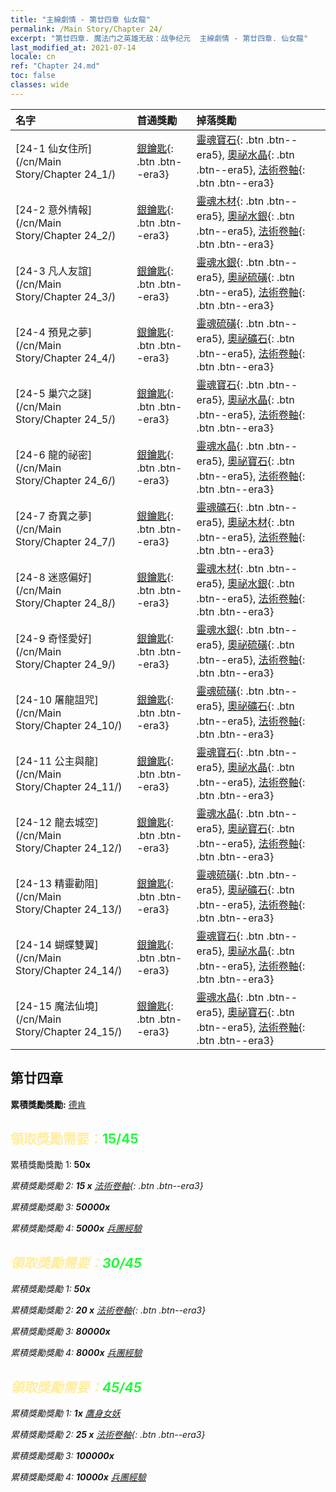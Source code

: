 ```yaml
---
title: "主線劇情 - 第廿四章 仙女龍"
permalink: /Main Story/Chapter 24/
excerpt: "第廿四章. 魔法门之英雄无敌：战争纪元  主線劇情 - 第廿四章. 仙女龍"
last_modified_at: 2021-07-14
locale: cn
ref: "Chapter 24.md"
toc: false
classes: wide
---
```


  | 名字 |  首通獎勵 | 掉落獎勵 |
  |:------------|:------------|:------------| 
  | [24-1 仙女住所](/cn/Main Story/Chapter 24_1/) | [銀鑰匙](/cn/Items/con_693/){: .btn .btn--era3} | [靈魂寶石](/cn/Items/mat_86/){: .btn .btn--era5}, [奧祕水晶](/cn/Items/mat_80/){: .btn .btn--era5}, [法術卷軸](/cn/Items/con_694/){: .btn .btn--era3} |
  | [24-2 意外情報](/cn/Main Story/Chapter 24_2/) | [銀鑰匙](/cn/Items/con_693/){: .btn .btn--era3} | [靈魂木材](/cn/Items/mat_83/){: .btn .btn--era5}, [奧祕水銀](/cn/Items/mat_77/){: .btn .btn--era5}, [法術卷軸](/cn/Items/con_694/){: .btn .btn--era3} |
  | [24-3 凡人友誼](/cn/Main Story/Chapter 24_3/) | [銀鑰匙](/cn/Items/con_693/){: .btn .btn--era3} | [靈魂水銀](/cn/Items/mat_84/){: .btn .btn--era5}, [奧祕硫磺](/cn/Items/mat_78/){: .btn .btn--era5}, [法術卷軸](/cn/Items/con_694/){: .btn .btn--era3} |
  | [24-4 預見之夢](/cn/Main Story/Chapter 24_4/) | [銀鑰匙](/cn/Items/con_693/){: .btn .btn--era3} | [靈魂硫磺](/cn/Items/mat_85/){: .btn .btn--era5}, [奧祕礦石](/cn/Items/mat_75/){: .btn .btn--era5}, [法術卷軸](/cn/Items/con_694/){: .btn .btn--era3} |
  | [24-5 巢穴之謎](/cn/Main Story/Chapter 24_5/) | [銀鑰匙](/cn/Items/con_693/){: .btn .btn--era3} | [靈魂寶石](/cn/Items/mat_86/){: .btn .btn--era5}, [奧祕水晶](/cn/Items/mat_80/){: .btn .btn--era5}, [法術卷軸](/cn/Items/con_694/){: .btn .btn--era3} |
  | [24-6 龍的祕密](/cn/Main Story/Chapter 24_6/) | [銀鑰匙](/cn/Items/con_693/){: .btn .btn--era3} | [靈魂水晶](/cn/Items/mat_87/){: .btn .btn--era5}, [奧祕寶石](/cn/Items/mat_79/){: .btn .btn--era5}, [法術卷軸](/cn/Items/con_694/){: .btn .btn--era3} |
  | [24-7 奇異之夢](/cn/Main Story/Chapter 24_7/) | [銀鑰匙](/cn/Items/con_693/){: .btn .btn--era3} | [靈魂礦石](/cn/Items/mat_82/){: .btn .btn--era5}, [奧祕木材](/cn/Items/mat_76/){: .btn .btn--era5}, [法術卷軸](/cn/Items/con_694/){: .btn .btn--era3} |
  | [24-8 迷惑偏好](/cn/Main Story/Chapter 24_8/) | [銀鑰匙](/cn/Items/con_693/){: .btn .btn--era3} | [靈魂木材](/cn/Items/mat_83/){: .btn .btn--era5}, [奧祕水銀](/cn/Items/mat_77/){: .btn .btn--era5}, [法術卷軸](/cn/Items/con_694/){: .btn .btn--era3} |
  | [24-9 奇怪愛好](/cn/Main Story/Chapter 24_9/) | [銀鑰匙](/cn/Items/con_693/){: .btn .btn--era3} | [靈魂水銀](/cn/Items/mat_84/){: .btn .btn--era5}, [奧祕硫磺](/cn/Items/mat_78/){: .btn .btn--era5}, [法術卷軸](/cn/Items/con_694/){: .btn .btn--era3} |
  | [24-10 屠龍詛咒](/cn/Main Story/Chapter 24_10/) | [銀鑰匙](/cn/Items/con_693/){: .btn .btn--era3} | [靈魂硫磺](/cn/Items/mat_85/){: .btn .btn--era5}, [奧祕礦石](/cn/Items/mat_75/){: .btn .btn--era5}, [法術卷軸](/cn/Items/con_694/){: .btn .btn--era3} |
  | [24-11 公主與龍](/cn/Main Story/Chapter 24_11/) | [銀鑰匙](/cn/Items/con_693/){: .btn .btn--era3} | [靈魂寶石](/cn/Items/mat_86/){: .btn .btn--era5}, [奧祕水晶](/cn/Items/mat_80/){: .btn .btn--era5}, [法術卷軸](/cn/Items/con_694/){: .btn .btn--era3} |
  | [24-12 龍去城空](/cn/Main Story/Chapter 24_12/) | [銀鑰匙](/cn/Items/con_693/){: .btn .btn--era3} | [靈魂水晶](/cn/Items/mat_87/){: .btn .btn--era5}, [奧祕寶石](/cn/Items/mat_79/){: .btn .btn--era5}, [法術卷軸](/cn/Items/con_694/){: .btn .btn--era3} |
  | [24-13 精靈勸阻](/cn/Main Story/Chapter 24_13/) | [銀鑰匙](/cn/Items/con_693/){: .btn .btn--era3} | [靈魂硫磺](/cn/Items/mat_85/){: .btn .btn--era5}, [奧祕礦石](/cn/Items/mat_75/){: .btn .btn--era5}, [法術卷軸](/cn/Items/con_694/){: .btn .btn--era3} |
  | [24-14 蝴蝶雙翼](/cn/Main Story/Chapter 24_14/) | [銀鑰匙](/cn/Items/con_693/){: .btn .btn--era3} | [靈魂寶石](/cn/Items/mat_86/){: .btn .btn--era5}, [奧祕水晶](/cn/Items/mat_80/){: .btn .btn--era5}, [法術卷軸](/cn/Items/con_694/){: .btn .btn--era3} |
  | [24-15 魔法仙境](/cn/Main Story/Chapter 24_15/) | [銀鑰匙](/cn/Items/con_693/){: .btn .btn--era3} | [靈魂水晶](/cn/Items/mat_87/){: .btn .btn--era5}, [奧祕寶石](/cn/Items/mat_79/){: .btn .btn--era5}, [法術卷軸](/cn/Items/con_694/){: .btn .btn--era3} |


##  第廿四章

 **累積獎勵獎勵:** [德肯](/cn/heroes/Dracon/)



## <span style="color: #ffeea0">   領取獎勵需要：</span><span style="color: #27f73a">15/45</span>

 累積獎勵獎勵 1:  **50x** <i class="fas fa-gem"/>

 累積獎勵獎勵 2: **15 x** [法術卷軸](/cn/Items/con_694/){: .btn .btn--era3}

 累積獎勵獎勵 3:  **50000x** <i class="fas fa-coins"/>

 累積獎勵獎勵 4:  **5000x** [兵團經驗](/cn/Items/con_902/)



## <span style="color: #ffeea0">   領取獎勵需要：</span><span style="color: #27f73a">30/45</span>

 累積獎勵獎勵 1:  **50x** <i class="fas fa-gem"/>

 累積獎勵獎勵 2: **20 x** [法術卷軸](/cn/Items/con_694/){: .btn .btn--era3}

 累積獎勵獎勵 3:  **80000x** <i class="fas fa-coins"/>

 累積獎勵獎勵 4:  **8000x** [兵團經驗](/cn/Items/con_902/)



## <span style="color: #ffeea0">   領取獎勵需要：</span><span style="color: #27f73a">45/45</span>

 累積獎勵獎勵 1:  **1x** [鷹身女妖](/cn/units/Harpy/)

 累積獎勵獎勵 2: **25 x** [法術卷軸](/cn/Items/con_694/){: .btn .btn--era3}

 累積獎勵獎勵 3:  **100000x** <i class="fas fa-coins"/>

 累積獎勵獎勵 4:  **10000x** [兵團經驗](/cn/Items/con_902/)

